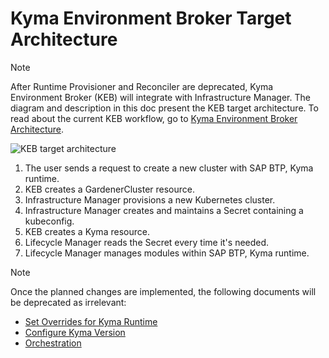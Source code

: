 # Kyma Environment Broker Target Architecture

> [!NOTE] 
> After Runtime Provisioner and Reconciler are deprecated, Kyma Environment Broker (KEB) will integrate with Infrastructure Manager. The diagram and description in this doc present the KEB target architecture. To read about the current KEB workflow, go to [Kyma Environment Broker Architecture](01-10-architecture.md).

![KEB target architecture](../assets/target-keb-arch.svg)

1. The user sends a request to create a new cluster with SAP BTP, Kyma runtime.
2. KEB creates a GardenerCluster resource.
3. Infrastructure Manager provisions a new Kubernetes cluster.
4. Infrastructure Manager creates and maintains a Secret containing a kubeconfig.
5. KEB creates a Kyma resource.
6. Lifecycle Manager reads the Secret every time it's needed.
7. Lifecycle Manager manages modules within SAP BTP, Kyma runtime.

> [!NOTE] 
> Once the planned changes are implemented, the following documents will be deprecated as irrelevant:
> - [Set Overrides for Kyma Runtime](../contributor/02-20-runtime-overrides.md)
> - [Configure Kyma Version](../contributor/02-30-kyma-versions.md)
> - [Orchestration](../contributor/02-50-orchestration.md)
